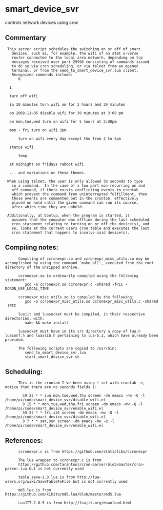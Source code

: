 # smart_device_svr
controls network devices using cron

## Commentary
     This server script schedules the switching on or off of smart
       devices, such as, for example, the wifi of an at&t u-verse
       router connected to the local area network, depending on tcp
       messages received over port 29998 consisting of commands issued
       to do so via cron scheduling, or via telnet from an opened
       terminal, or from the send_to_smart_device_svr.lua client.
       Recognized commands include: 
          0
	  
	  1

	  turn off wifi

	  in 30 minutes turn wifi on for 2 hours and 30 minutes

	  on 2009-11-05 disable wifi for 30 minutes at 3:00 pm

	  on mon,tue,wed turn on wifi for 5 hours at 3:00pm

	  mon - fri turn on wifi 3pm

          turn on wifi every day except thu from 3 to 5pm

	  status wifi

          temp

	  at midnight on fridays reboot wifi
	  
	  ... and variations on these themes.

     When using telnet, the user is only allowed 30 seconds to type
       in a command.  In the case of a two part non-recurring on and
       off command, if there exists conflicting events in crontab
       which prevent the command from uninterrupted fulfillment, then
       those events are commented out in the crontab, effectively
       placed on hold until the given command can run its course,
       after which time they are unheld.

     Additionally, at bootup, when the program is started, it
       assumes that the computer was offline during the last scheduled
       cron statement relating to turning on or off the device(s), and
       so, looks at the current users cron table and executes the last
       cron statement that happens to involve said device(s).


## Compiling notes:
          Compiling of ccronexpr.so and ccronexpr_misc_utils.so may be accomplished by using the command `make all', executed from the root directory of the unzipped archive.

          ccronexpr.so is ordinarily compiled using the following statement:
             gcc -o ccronexpr.so ccronexpr.c -shared -fPIC -DCRON_USE_LOCAL_TIME

          ccronexpr_misc_utils.so is compiled by the following:
             gcc -o ccronexpr_misc_utils.so ccronexpr_misc_utils.c -shared -fPIC
   
          luajit and luasocket must be compiled, in their respective directories, with:
             make && make install 

          luasocket must have in its src directory a copy of lua.h luaconf.h and luaxlib.h pertaining to lua-5.1, which have already been provided.

          The following scripts are copied to /usr/bin:
             send_to_smart_device_svr.lua  
             start_smart_device_svr.sh


## Scheduling:

          This is the crontab I've been using ( set with crontab -e, notice that there are no seconds fields ):

            59 22 * * sun,mon,tue,wed,thu screen -dm emacs -nw -Q -l /home/pi/code/smart_device_svr/disable_wifi.el
            0 15 * * mon,tue,wed,thu,fri screen -dm emacs -nw -Q -l /home/pi/code/smart_device_svr/enable_wifi.el
            59 23 * * fri,sat screen -dm emacs -nw -Q -l /home/pi/code/smart_device_svr/disable_wifi.el
            0 7 * * sat,sun screen -dm emacs -nw -Q -l /home/pi/code/smart_device_svr/enable_wifi.el
   
## References:  
          ccronexpr.c is from https://github.com/staticlibs/ccronexpr

          The lua wrapper to ccronexpr.c is from
          https://github.com/tarantool/cron-parser/blob/master/cron-parser.lua but is not currently used

          table.save-1.0.lua is from http://lua-users.org/wiki/SaveTableToFile but is not currently used

          md5.lua is from https://github.com/kikito/md5.lua/blob/master/md5.lua

          LuaJIT-2.0.5 is from http://luajit.org/download.html


